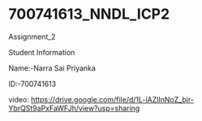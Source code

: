 # 700741613_NNDL_ICP2
Assignment_2

Student Information

Name:-Narra Sai Priyanka

ID:-700741613

video: https://drive.google.com/file/d/1L-lAZIlnNoZ_bjr-YbrQSt9aPxFaWFJh/view?usp=sharing

